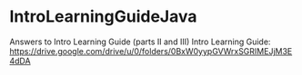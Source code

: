 # IntroLearningGuideJava
Answers to Intro Learning Guide (parts II and III)
Intro Learning Guide: https://drive.google.com/drive/u/0/folders/0BxW0yypGVWrxSGRIMEJjM3E4dDA
